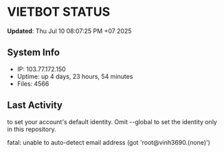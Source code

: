 # VIETBOT STATUS
**Updated**: Thu Jul 10 08:07:25 PM +07 2025

## System Info
- IP: 103.77.172.150
- Uptime: up 4 days, 23 hours, 54 minutes
- Files: 4566

## Last Activity

to set your account's default identity.
Omit --global to set the identity only in this repository.

fatal: unable to auto-detect email address (got 'root@vinh3690.(none)')

